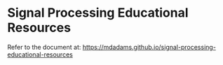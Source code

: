 Signal Processing Educational Resources
=======================================

Refer to the document at:
https://mdadams.github.io/signal-processing-educational-resources
